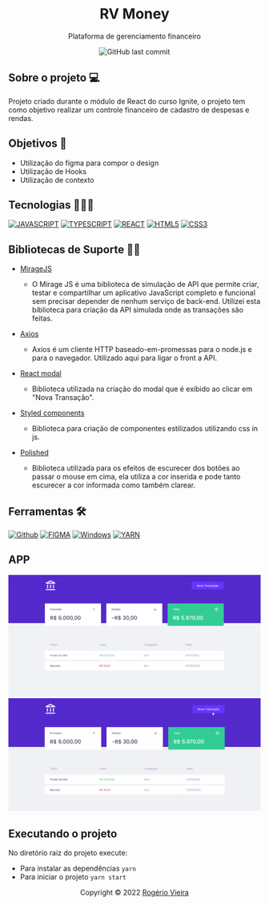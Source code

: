 <div align="center">
  <h1>RV Money</h1>
  <p>
    Plataforma de gerenciamento financeiro
  </p>
  <img alt="GitHub last commit" src="https://img.shields.io/github/last-commit/Rogerio0Vieira/rvmoney">

</div>

## Sobre o projeto 💻 

Projeto criado durante o módulo de React do curso Ignite, o projeto tem como objetivo realizar um controle financeiro de cadastro de despesas e rendas.


## Objetivos 🎯

- Utilização do figma para compor o design
- Utilização de Hooks
- Utilização de contexto

## Tecnologias 🧑🏾‍💻

[![JAVASCRIPT](https://img.shields.io/badge/JavaScript-F7DF1E?style=for-the-badge&logo=javascript&logoColor=white)](https://developer.mozilla.org/pt-BR/docs/Web/JavaScript)
[![TYPESCRIPT](https://img.shields.io/badge/TypeScript-007ACC?style=for-the-badge&logo=typescript&logoColor=white)](https://www.typescriptlang.org/)
[![REACT](https://img.shields.io/badge/React-61DAFB?style=for-the-badge&logo=react&logoColor=white)](https://https://reactjs.org/)
[![HTML5](https://img.shields.io/badge/HTML5-E34F26?style=for-the-badge&logo=html5&logoColor=white)](https://developer.mozilla.org/pt-BR/docs/Web/HTML)
[![CSS3](https://img.shields.io/badge/CSS3-1572B6?style=for-the-badge&logo=css3&logoColor=white)](https://developer.mozilla.org/pt-BR/docs/Web/CSS)

## Bibliotecas de Suporte 🤝🏾

- [MirageJS](https://miragejs.com/)
  - O Mirage JS é uma biblioteca de simulação de API que permite criar, testar e compartilhar um aplicativo JavaScript completo e funcional sem precisar depender de nenhum serviço de back-end. Utilizei esta biblioteca para criação da API simulada onde as transações são feitas.

- [Axios](https://axios-http.com/ptbr/docs/intro)
  - Axios é um cliente HTTP baseado-em-promessas para o node.js e para o navegador. Utilizado aqui para ligar o front a API.

- [React modal](https://www.npmjs.com/package/react-modal)
  - Biblioteca utilizada na criação do modal que é exibido ao clicar em "Nova Transação".

- [Styled components](https://styled-components.com/)
  - Biblioteca para criação de componentes estilizados utilizando css in js.

- [Polished](https://polished.js.org/)
  - Biblioteca utilizada para os efeitos de escurecer dos botões ao passar o mouse em cima, ela utiliza a cor inserida e pode tanto escurecer a cor informada como também clarear.

## Ferramentas 🛠️

[![Github](https://img.shields.io/badge/Github-121212?style=for-the-badge&logo=github&logoColor=white)](https://github.com/)
[![FIGMA](https://img.shields.io/badge/Figma-F76E5F?style=for-the-badge&logo=figma&logoColor=white)](https://www.figma.com/)
[![Windows](https://img.shields.io/badge/Windows-0078D6?style=for-the-badge&logo=windows&logoColor=white)](https://www.microsoft.com/pt-br/windows/get-windows-10)
[![YARN](https://img.shields.io/badge/Yarn-6EBCF7?style=for-the-badge&logo=yarn&logoColor=white)](https://www.npmjs.com/)

## APP 

<p align="center">
<a href="./.github/apphome.png">
  <img src="./.github/apphome.png" width=600 alt="RV Money"/>
</a>
<a href="./.github/gifprojeto.gif">
  <img src="./.github/gifprojeto.gif" width=600 alt="RV Money"/>
</a>
</p>



## Executando o projeto

No diretório raiz do projeto execute:

- Para instalar as dependências ``yarn``
- Para iniciar o projeto ``yarn start``
  


<p align="center">Copyright © 2022  <a href="https://github.com/Rogerio0Vieira"> Rogério Vieira</a></p>
